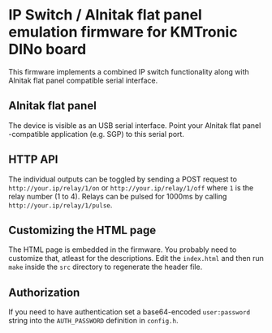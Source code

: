 # IP Switch / Alnitak flat panel emulation firmware for KMTronic DINo board

This firmware implements a combined IP switch functionality along with Alnitak flat panel compatible serial interface.

## Alnitak flat panel

The device is visible as an USB serial interface. Point your Alnitak flat panel -compatible application (e.g. SGP) to this serial port.

## HTTP API

The individual outputs can be toggled by sending a POST request to `http://your.ip/relay/1/on` or `http://your.ip/relay/1/off` where `1` is the relay number (1 to 4). Relays can be pulsed for 1000ms by calling `http://your.ip/relay/1/pulse`. 

## Customizing the HTML page

The HTML page is embedded in the firmware. You probably need to customize that, atleast for the descriptions. Edit the `index.html` and then run `make` inside the `src` directory to regenerate the header file.

## Authorization

If you need to have authentication set a base64-encoded `user:password` string into the `AUTH_PASSWORD` definition in `config.h`.
